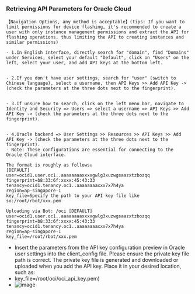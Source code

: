 ### Retrieving API Parameters for Oracle Cloud
```text
【Navigation Options, any method is acceptable】(tips: If you want to limit permissions for device flashing, it's recommended to create a user with only instance management permissions and extract the API for flashing operations, thus limiting the API to creating instances and similar permissions)

- 1.In English interface, directly search for "domain", find "Domains" under Services, select your default "Default", click on "Users" on the left, select your user, and add API keys at the bottom left.


- 2.If you don't have user settings, search for "user" (switch to Chinese language), select a username, then API Keys >> Add API Key -> (check the parameters at the three dots next to the fingerprint).


- 3.If unsure how to search, click on the left menu bar, navigate to Identity and Security => Users => select a username => API Keys >> Add API Key -> (check the parameters at the three dots next to the fingerprint).


- 4.Oracle backend => User Settings >> Resources >> API Keys >> Add API Key -> (check the parameters at the three dots next to the fingerprint).
- Note: These configurations are essential for connecting to the Oracle Cloud interface.

The format is roughly as follows↓
[DEFAULT]
user=ocid1.user.oc1..aaaaaaaaxxxxgwlg3xuzwgsaazxtzbozqq
fingerprint=b8:33:6f:xxxx:45:43:33
tenancy=ocid1.tenancy.oc1..aaaaaaaaxxx7x7h4ya
region=ap-singapore-1
key_file=Specify the path to your API key file like so:/root/rbot/xxx.pem

Uploading via Bot: /oci [DEFAULT]
user=ocid1.user.oc1..aaaaaaaaxxxxgwlg3xuzwgsaazxtzbozqq
fingerprint=b8:33:6f:xxxx:45:43:33
tenancy=ocid1.tenancy.oc1..aaaaaaaaxxx7x7h4ya
region=ap-singapore-1
key_file=/root/rbot/xxx.pem
```
- Insert the parameters from the API key configuration preview in Oracle user settings into the client_config file. Please ensure the private key file path is correct. The private key file is generated and downloaded or uploaded when you add the API key. Place it in your desired location, such as:
- key_file=/root/oci/oci_api_key.pem)
- ![image](https://github.com/semicons/java_oci_manage/blob/main/1646021119866.jpg)
